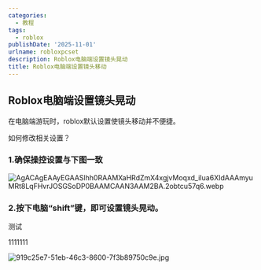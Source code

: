 ```yaml
---
categories:
  - 教程
tags:
  - roblox
publishDate: '2025-11-01'
urlname: robloxpcset
description: Roblox电脑端设置镜头晃动
title: Roblox电脑端设置镜头移动
---
```


## Roblox电脑端设置镜头晃动


在电脑端游玩时，roblox默认设置使镜头移动并不便捷。


如何修改相关设置？


### 1.确保操控设置与下图一致


![AgACAgEAAyEGAASlhh0RAAMXaHRdZmX4xgjvMoqxd_iIua6XIdAAAmyuMRt8LqFHvrJOSGSoDP0BAAMCAAN3AAM2BA.2obtcu57q6.webp](https://cdn.xtawa.top/AgACAgEAAyEGAASlhh0RAAMXaHRdZmX4xgjvMoqxd_iIua6XIdAAAmyuMRt8LqFHvrJOSGSoDP0BAAMCAAN3AAM2BA.2obtcu57q6.webp)


### 2.按下电脑“shift”键，即可设置镜头晃动。


测试


1111111


![919c25e7-51eb-46c3-8600-7f3b89750c9e.jpg](https://prod-files-secure.s3.us-west-2.amazonaws.com/9834e348-8d5f-43ef-acac-a5fe1cd8bd1e/5509e03d-c521-4d81-9e86-7c2b9dab44e3/919c25e7-51eb-46c3-8600-7f3b89750c9e.jpg?X-Amz-Algorithm=AWS4-HMAC-SHA256&X-Amz-Content-Sha256=UNSIGNED-PAYLOAD&X-Amz-Credential=ASIAZI2LB4662GSB3VDW%2F20251101%2Fus-west-2%2Fs3%2Faws4_request&X-Amz-Date=20251101T143625Z&X-Amz-Expires=3600&X-Amz-Security-Token=IQoJb3JpZ2luX2VjEGUaCXVzLXdlc3QtMiJIMEYCIQCyqGkX3GkVZvyOAy5aRLN96%2BI6qjrgvGf%2BtktgEIKErwIhAPbqHYld6cwDbvNuxc%2BwEpKKs1CX4SS%2BR5z4yo2Rls%2B0Kv8DCC4QABoMNjM3NDIzMTgzODA1IgxI4aE4jHqVXaPZovIq3AMN276W3U4x7edpedhJXBorm0uKtQiFpskAzq8MATUQf6cZXzkgnuVmkx6OrGpV6tdkt%2FQ5sLSv4wlB5qs313oIdplh8Yh1iZ4w%2FpWBi8FGkXPbGSiLppEviyVvs13HMp4ycVaMEEncSujAq7GQeAQ6pjmEiLuf9ZHo3vHJHZy%2B9ssSnd28tYYjO7Y%2B35SfGF6NEUyjq0YYKUv87BWOO9Qdv946TuWNL2ntcXFVI3X3sEX8eG1Tbrn964KLQfQfaWexJLwXv56A2oq1QaWvfmjb4yJwfMF846Bd02QYwvEj2%2BLRsNroluPW5YbEQebKKP%2BJhZz8Kus3GRUeDCpXgigBaIMLeDJ06O%2BcwTCZLihEcvOR6CV6EUKOMh3%2BWIK5tQjK4%2FhY4Zyj5O1vAF6yA9N8PzLDcxlDtx0BJESyp8Vw80boAtDzxGxl%2BpO066ltBGbPafxPiGGhXnHSAb4Rg97vaeCNhGfwxOmHEz%2FyJZQbSl3jzfHnvQFrHxiuao0Ax6Rp8M1uVL31XUPU2b6II072qWne3Y5voRiAm5BefuR4lykejxD%2FXMj2N80me30dH0M%2BlEf5RzFx%2FS%2BiAeSOI%2BvAAexWQ8L05LPJlNgbdsaeAxMKeDLHtWstdN0RZzCniJjIBjqkAX2cmoLerPHlBT1lK5K73n1oMOrA6ZpJbHAvnxaumDf%2FeeyzZmAH1YmODdNdGDWM71eHbaT%2BVmsAEkNfHiYqRwTYJyD49VJdpOobqLOU9hcfJFyy9Grb%2BE%2BaINvLzO70a82g8vJwJ0U1S%2BH0fZO703nDnmC86ZBvfnrqx6ayaVk56Ee7pWP%2FfrudQoznWGuNenVPI78V4zqzKXNayaKN%2Bb33RRl9&X-Amz-Signature=21fed74f53ff3ebbdd859f5bfeeb0491aed454d0c3825e397ddd228ea38ac4fb&X-Amz-SignedHeaders=host&x-amz-checksum-mode=ENABLED&x-id=GetObject)

